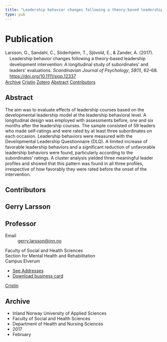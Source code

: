 ```yaml
---
title: "Leadership behavior changes following a theory-based leadership development intervention: A longitudinal study of subordinates’ and leaders’ evaluations"
type: pub
---
```

<h1>Publication</h1>
<article id="csl-bib-container-XN3RWPC8" class="csl-bib-container">
  <div class="csl-bib-body" style="line-height: 1.35; padding-left: 1em; text-indent:-1em;">
  <div class="csl-entry">Larsson, G., Sandahl, C., S&#xF6;derhjelm, T., Sj&#xF6;vold, E., &amp; Zander, A. (2017). Leadership behavior changes following a theory-based leadership development intervention: A longitudinal study of subordinates&#x2019; and leaders&#x2019; evaluations. <i>Scandinavian Journal of Psychology</i>, <i>58</i>(1), 62&#x2013;68. <a href="https://doi.org/10.1111/sjop.12337">https://doi.org/10.1111/sjop.12337</a></div>
</div>
  <div class="csl-bib-buttons">
    <a href="#taxonomy-article-XN3RWPC8" class="csl-bib-button">Archive</a>
    <a href="https://app.cristin.no/results/show.jsf?id=1452608" alt="Cristin URL" class="csl-bib-button">Cristin</a>
    <a href="http://zotero.org/groups/5022929/items/XN3RWPC8" alt="Zotero URL" class="csl-bib-button">Zotero</a>
    <a href="#abstract-article-XN3RWPC8" class="csl-bib-button">Abstract</a>
    <a href="#contributors-article-XN3RWPC8" class="csl-bib-button">Contributors</a>
  </div>
  <div id="csl-bib-meta-container-XN3RWPC8"></div>
</article>
<div id="csl-bib-meta-XN3RWPC8" class="csl-bib-meta">
  <article id="abstract-article-XN3RWPC8" class="abstract-article">
    <h1>Abstract</h1>
    The aim was to evaluate effects of leadership courses based on the developmental leadership model at the leadership behavioral level. A longitudinal 
design was employed with assessments before, one and six months after the leadership courses. The sample consisted of 59 leaders who made self-ratings 
and were rated by at least three subordinates on each occasion. Leadership behaviors were measured with the Developmental Leadership Questionnaire 
(DLQ). A limited increase of favorable leadership behaviors and a signiﬁcant reduction of unfavorable leadership behaviors were found, particularly 
according to the subordinates’ ratings. A cluster analysis yielded three meaningful leader proﬁles and showed that this pattern was found in all three 
proﬁles, irrespective of how favorably they were rated before the onset of the intervention.
  </article>
  <article id="contributors-article-XN3RWPC8" class="contributors-article">
    <h1>Contributors</h1>
    <div class="personas">
<div class="vrtx-hinn-person-card">
<div class="photo">
<i class="lar la-user-circle missing-person"></i>
</div>
<div class="info">
<hgroup><h1>Gerry Larsson</h1>
<h2>Professor</h2>
</hgroup><dl>
<dt>Email</dt>
<dd>
<a href="mailto:gerry.larsson@inn.no">gerry.larsson@inn.no</a>
</dd>
</dl>
<p>
Faculty of Social and Health Sciences<br>
Section for Mental Health and Rehabilitation<br>
Campus Elverum
</p>
<ul class="vrtx-hinn-links">
<li><a href="https://www.inn.no/english/find-an-employee/gerry-larsson.html#vrtx-hinn-addresses">See Addresses</a></li>
<li><a href="https://www.inn.no/english/find-an-employee/gerry-larsson.html?vrtx=vcf">Download business card</a></li>
</ul>
</div>
</div>
<a href="https://app.cristin.no/persons/show.jsf?id=50941" alt="Cristin URL" class="personas-cristin">Cristin</a>
</div>
  </article>
  <article id="taxonomy-article-XN3RWPC8" class="taxonomy-article">
    <h1>Archive</h1>
    <ul>
      <li>Inland Norway University of Applied Sciences</li>
      <li>Faculty of Social and Health Sciences</li>
      <li>Department of Health and Nursing Sciences</li>
      <li>2017</li>
      <li>February</li>
    </ul>
  </article>
</div>

